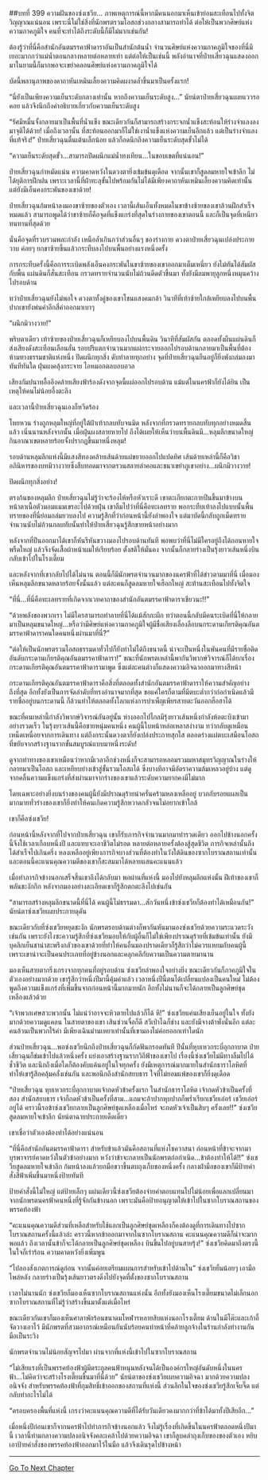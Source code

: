 ##บทที่ 399 ความฝันของซ่งเชวีย...
ภาพเหตุการณ์นี้หากมีคนนอกมาเห็นเข้าย่อมสะเทือนไปทั้งจิตวิญญาณแน่นอน เพราะนี่ไม่ใช่สิ่งที่นักพรตรวมโอสถช่วงกลางสามารถทำได้ ต่อให้เป็นพวกศิษย์แห่งความภาคภูมิใจ คนที่จะทำได้ถึงระดับนี้ก็มีไม่มากเช่นกัน!

ต้องรู้ว่าที่นี่คือสำนักอันตมรรคาฟ้าดาราอันเป็นสำนักต้นน้ำ จำนวนศิษย์แห่งความภาคภูมิใจของที่นี่มีเยอะมากกว่าแม่น้ำตอนกลางหลายต่อหลายเท่า แต่ต่อให้เป็นเช่นนี้ พลังอำนาจที่ป๋ายเสี่ยวฉุนแสดงออกมาในยามนี้ก็มากพอจะเขย่าคลอนศิษย์แห่งความภาคภูมิใจได้

บัดนี้พลานุภาพของคาถาหันเหมินเลี้ยงความคิดผงาดล้ำขึ้นมาเป็นครั้งแรก!

“นี่ยังเป็นเพียงความเย็นระดับกลางเท่านั้น หากถึงความเย็นระดับสูง...” นัยน์ตาป๋ายเสี่ยวฉุนเผยแววรอคอย แล้วจึงนึกถึงคำอธิบายเกี่ยวกับความเย็นระดับสูง

“รัศมีหมื่นจั้งกลายมาเป็นพื้นที่น้ำแข็ง ขณะเดียวกันก็สามารถสร้างกระจกน้ำแข็งสะท้อนให้ร่างจำแลงลงมาจุติได้ด้วย! เมื่อถึงเวลานั้น ที่สะท้อนออกมาก็ไม่ใช่เงาน้ำแข็งแห่งความเย็นอีกแล้ว แต่เป็นร่างจำแลงที่แท้จริง!” ป๋ายเสี่ยวฉุนตื่นเต้นเล็กน้อย แล้วก็อดนึกถึงความเย็นระดับสุดขั้วไม่ได้

“ความเย็นระดับสุดขั้ว...สามารถปิดผนึกแม่น้ำทงเทียน...ในขอบเขตที่แน่นอน!”

ป๋ายเสี่ยวฉุนกำหมัดแน่น ความคาดหวังในดวงตายิ่งเข้มข้นดุเดือด จากนั้นเขาก็สูดลมหายใจเข้าลึก ไม่ได้ยุติการฝึกฝน เพราะเวลานี้ที่ฝ่าทะลุขั้นไปพร้อมกันไม่ได้มีเพียงคาถาหันเหมินเลี้ยงความคิดเท่านั้น แต่ยังมีเอ็นคงกระพันของเขาด้วย!

ป๋ายเสี่ยวฉุนก้มหน้าลงมองขาซ้ายของตัวเอง เวลานี้เส้นเอ็นทั้งหมดในขาข้างซ้ายของเขาล้วนฝึกสำเร็จหมดแล้ว สามารถพูดได้ว่าขาซ้ายก็คือจุดที่แข็งแกร่งที่สุดในร่างกายของเขาตอนนี้ และก็เป็นจุดที่เหนียวทนทานที่สุดด้วย

นั่นคือจุดที่รวบรวมพละกำลัง เหนือล้ำเกินกว่าส่วนอื่นๆ ของร่างกาย ดวงตาป๋ายเสี่ยวฉุนเปล่งประกายวาบ ค่อยๆ ยกขาซ้ายขึ้นแล้วกระทืบลงไปบนพื้นอย่างแรงหนึ่งครั้ง

การกระทืบครั้งนี้คือการระเบิดพลังเอ็นคงกระพันในขาซ้ายของเขาออกมาเต็มเหนี่ยว ยังไม่ทันได้สัมผัสกับพื้น แผ่นดินก็สั่นสะเทือน กรวดทรายจำนวนนับไม่ถ้วนดีดตัวขึ้นมา ทั้งยังมีลมพายุลูกหนึ่งหมุนคว้างไปรอบด้าน

ทว่าป๋ายเสี่ยวฉุนยังไม่พอใจ ดวงตาทั้งคู่ของเขาโชนแสงคมกล้า วินาทีที่เท้าซ้ายใกล้เหยียบลงไปบนพื้น ปากเขายังพ่นคำอีกสี่คำออกมาเบาๆ

“ผนึกมิวางวาย!”

พริบตาเดียว เท้าซ้ายของป๋ายเสี่ยวฉุนก็เหยียบลงไปบนพื้นดิน วินาทีที่สัมผัสกัน ตลอดทั้งผืนแผ่นดินก็ส่งเสียงดังสะเทือนเลือนลั่น รอยปริแตกจำนวนมากแผ่กระจายออกไปรอบด้านกลายมาเป็นพื้นที่ต้องห้ามทางธรรมชาติแห่งหนึ่ง ปิดผนึกทุกสิ่ง ดับทำลายทุกอย่าง จุดที่ป๋ายเสี่ยวฉุนยืนอยู่ก็ยิ่งพังถล่มลงมาทันทีทันใด ฝุ่นผงคลุ้งกระจาย ไอหมอกตลบอบอวล

เสียงกัมปนาทอื้ออึงคล้ายเสียงฟ้าร้องดังจากจุดนี้แผ่ออกไปรอบด้าน แม้แต่ในนครฟ้าก็ยังได้ยิน เป็นเหตุให้คนไม่น้อยอึ้งตะลึง

และเวลานี้ป๋ายเสี่ยวฉุนเองก็หวีดร้อง

โหยหวน ร่างถูกหลุมใหญ่ที่อยู่ใต้ฝ้าเท้ากลบทับจนมิด หลังจากที่กรวดทรายกลบทับทุกอย่างหมดสิ้นแล้ว เนิ่นนานหลังจากนั้น เมื่อฝุ่นผงสลายหายไป ถึงได้เผยให้เห็นว่าบนพื้นดินมี...หลุมลึกขนาดใหญ่กินอาณาเขตหลายร้อยจั้งปรากฏขึ้นมาหนึ่งหลุม!

รอบด้านหลุมลึกแห่งนี้มีแสงสีทองคล้ายเส้นด้ายแผ่ขยายออกไปแปดทิศ เส้นด้ายเหล่านี้ก็คือวิชาอภินิหารของบทมิวางวายซึ่งสืบทอดมาจากตรวนสลายลำคอและชนาเขย่าภูเขาอย่าง...ผนึกมิวางวาย!

ปิดผนึกทุกสิ่งอย่าง!

ตรงก้นของหลุมลึก ป๋ายเสี่ยวฉุนไม่รู้ว่าจะร้องไห้หรือหัวเราะดี เขาตะเกียกตะกายปีนขึ้นมาข้างบน หน้าตาเนื้อตัวมอมแมมเขรอะไปด้วยฝุ่น เขาลืมไปว่าที่นี่คือทะเลทราย พอกระทืบเท้าลงไปแบบนั้นพื้นทรายของที่นี่ย่อมถล่มยวบลงไป ความรู้สึกที่ว่าก่อนหน้านี้ยังลำพองใจ แต่มาบัดนี้กลับถูกเม็ดทรายจำนวนนับไม่ถ้วนกลบทับนั้นทำให้ป๋ายเสี่ยวฉุนรู้สึกขายหน้าอย่างมาก

หลังจากที่ปีนออกมาได้เขาก็หันรีหันขวางมองไปรอบด้านทันที พอพบว่าที่นี่ไม่มีใครอยู่ถึงได้ถอนหายใจพรืดใหญ่ แล้วจึงจัดเสื้อผ้าหน้าผมให้เรียบร้อย ตั้งสติให้มั่นคง จากนั้นก็กลายร่างเป็นรุ้งยาวเส้นหนึ่งบินกลับเข้าไปในโรงเตี๊ยม

และหลังจากที่เขากลับไปได้ไม่นาน ตอนนี้ก็มีนักพรตจำนวนมากของนครฟ้าที่ได้ข่าวตามมาที่นี่ เมื่อมองเห็นหลุมลึกขนาดหลายร้อยจั้งนั้นแล้ว แต่ละคนก็สูดลมหายใจเฮือกใหญ่ สะท้านสะเทือนไปทั้งจิตใจ

“ที่นี่...ที่นี่คือทะเลทรายที่เกิดจากเวทคาถาของสำนักอันตมรรคาฟ้าดาราเชียวนะ!!”

“ด้วยพลังของพวกเรา ไม่มีใครสามารถทำลายที่นี่ได้แม้สักกะผีก ทว่าตอนนี้กลับมีคนระเบิดที่นี่ให้กลายมาเป็นหลุมขนาดใหญ่...หรือว่ามีศิษย์แห่งความภาคภูมิใจผู้มีชื่อเสียงเลื่องลือบนกระดานเกียรติคุณอันตมรรคาฟ้าดาราคนใดคนหนึ่งผ่านมาที่นี่?”

“ต่อให้เป็นนักพรตรวมโอสถธรรมดาทั่วไปก็ยังทำไม่ได้ถึงขนาดนี้ น่าจะเป็นหนึ่งในพันคนที่มีรายชื่อติดอันดับกระดานเกียรติคุณอันตมรรคาฟ้าดารา!” ขณะที่นักพรตเหล่านี้พากันวิพากษ์วิจารณ์ก็ได้ยกเรื่องกระดานเกียรติคุณอันตมรรคาฟ้าดารามาพูด ซึ่งแต่ละคนต่างก็แสดงความอิจฉาออกมาทางสีหน้า

กระดานเกียรติคุณอันตมรรคาฟ้าดาราคือสิ่งที่ตลอดทั้งสำนักอันตมรรคาฟ้าดาราให้ความสำคัญอย่างถึงที่สุด อีกทั้งยังเป็นการจัดลำดับที่ทรงอำนาจมากที่สุด ขอแค่ใครก็ตามที่มีตบะต่ำกว่าก่อกำเนิดแล้วมีรายชื่ออยู่บนกระดานนี้ ก็ล้วนทำให้ตลอดทั้งโลกแห่งการบำเพ็ญเพียรสายตะวันออกฮือฮาได้

ขณะที่คนเหล่านี้กำลังวิพากษ์วิจารณ์กันอยู่นั้น ห่างออกไปไกลมีรุ้งยาวเส้นหนึ่งกำลังห้อตะบึงเข้ามาอย่างรวดเร็ว ในรุ้งยาวเส้นนี้คือชายหนุ่มคนหนึ่ง คนผู้นี้ใบหน้าหล่อเหลาสง่างาม ทว่ากลับดูเหมือนเหน็ดเหนื่อยจากการเดินทาง แต่ถึงกระนั้นดวงตาก็ยังเปล่งประกายสุกใส ตลอดร่างแผ่ตบะเสมือนโอสถที่ขยับจากสร้างฐานรากขั้นสมบูรณ์แบบมาหนึ่งระดับ!

ดูจากท่าทางของเขาเหมือนว่าหากมีเวลาอีกช่วงหนึ่งก็จะสามารถหลอมรวมมหาสมุทรวิญญาณในร่างให้กลายมาเป็นโอสถ และเหยียบย่างเข้าสู่ขั้นรวมโอสถได้ ซึ่งบางทีอาจมีอัตราความล้มเหลวอยู่บ้าง แต่ดูจากคลื่นความแข็งแกร่งที่ส่งผ่านมาจากร่างของเขาแล้วระดับความยากคงมีไม่มาก

โดยเฉพาะอย่างยิ่งบนร่างของคนผู้นี้ยังมีปราณดุร้ายน่าครั่นคร้ามหลงเหลืออยู่ บวกกับรอยแผลเป็นมากมายทั่วร่างของเขาก็ยิ่งทำให้คนเกิดความรู้สึกหวาดกลัวจนไม่อยากเข้าใกล้

เขาก็คือซ่งเชวีย!

ก่อนหน้านี้หลังจากที่ไปจากป๋ายเสี่ยวฉุน เขาก็รับภารกิจจำนวนมากมาทำรวดเดียว ออกไปข้างนอกครั้งนี้จึงใช้เวลาเกือบหนึ่งปี และแทบจะเอาชีวิตไม่รอด หลายต่อหลายครั้งต้องสู้สุดชีวิต ภารกิจเหล่านั้นถึงได้สำเร็จไปเกินครึ่ง หลงเหลืออยู่เพียงภารกิจบางส่วนที่ต้องทำในวังใต้ดินของซากโบราณสถานเท่านั้น และตอนนี้คะแนนคุณความดีของเขาก็สะสมมาได้หลายแสนคะแนนแล้ว

เมื่อทำภารกิจข้างนอกเสร็จสิ้นเขาถึงได้กลับมา พอผ่านที่แห่งนี้ มองไปยังหลุมลึกแห่งนั้น ฝีเท้าของเขาก็พลันชะงักกึก หลังจากมองอย่างละเอียดเขาก็รู้สึกตกตะลึงไปเช่นกัน

“สามารถสร้างหลุมลึกขนาดนี้ที่นี่ได้ คนผู้นี้ไม่ธรรมดา...สักวันหนึ่งข้าซ่งเชวียก็ต้องทำได้เหมือนกัน!” นัยน์ตาซ่งเชวียเผยประกายดุดัน

ขณะเดียวกับที่ซ่งเชวียหยุดชะงัก นักพรตรอบด้านต่างก็พากันหันมามองซ่งเชวียด้วยความระแวดระวังเช่นกัน เพราะยังไงซะความรู้สึกที่ซ่งเชวียมอบให้กับผู้อื่นก็ไม่ใช่เพียงปราณดุร้ายที่เข้มข้นเท่านั้น ยังมีบุคลิกเย็นชาน่าสะพรึงกลัวของเขาด้วยที่ทำให้คนอื่นมองปราดเดียวก็รู้สึกว่าไม่ควรแหยมกับคนผู้นี้ เพราะเขาน่าจะเป็นคนประเภทที่อยู่ข้างนอกและคลุกคลีกับความเป็นความตายมานาน

มองเห็นสายตากริ่งเกรงจากทุกคนที่อยู่รอบด้าน ซ่งเชวียลำพองใจอย่างยิ่ง ขณะเดียวกันก็ภาคภูมิใจในตัวเองอย่างมากด้วย เขารู้สึกว่าหนึ่งปีมานี้คุ้มค่าแล้ว เวลาหนึ่งปีนี้ตนได้เปลี่ยนแปลงเป็นคนใหม่ ไม่ต้องพูดถึงความแข็งแกร่งที่เพิ่มขึ้นจากก่อนหน้านี้มากมายนัก อีกทั้งไม่นานก็จะได้กลายเป็นลูกศิษย์ชุดเหลืองแล้วด้วย

“เจ้าพวกเศษสวะพวกนั้น ไม่แน่ว่าอาจจะหิวตายไปแล้วก็ได้ หึ!” ซ่งเชวียแค่นเสียงเย็นอยู่ในใจ ทั้งยังมากด้วยความดูแคลน ในสายตาของเขา เสินซ่วนจื่อก็ดี สวีเป่าไฉก็ช่าง และยังมีจางต้าพั่งนั่นอีก แต่ละคนล้วนเป็นพวกไร้ค่า มีเพียงเฉินม่านเหยาเท่านั้นที่เขามองไม่ค่อยออกเท่าใดนัก

ส่วนป๋ายเสี่ยวฉุน...พอซ่งเชวียนึกถึงป๋ายเสี่ยวฉุนก็กัดฟันกรอดทันที ปีนั้นที่หุบเหวกระบี่อุกกาบาต ป๋ายเสี่ยวฉุนก็ข่มเข้าไปแล้วหนึ่งครั้ง แย่งเอาสร้างฐานรากวิถีฟ้าของเขาไป เรื่องนี้ซ่งเชวียไม่มีทางลืมไปได้ชั่วชีวิต และนึกถึงเมื่อใดก็ต้องคับแค้นอยู่ในใจทุกครั้ง ยังมีเหตุการณ์มากมายในสำนักธาราโลหิตที่ทำให้เขารู้สึกคลุ้มคลั่งเช่นกัน และพอนึกถึงสำนักสยบธาร ใจที่ไม่ยอมแพ้ของเขาก็ยิ่งดุเดือด

“ป๋ายเสี่ยวฉุน หุบเหวกระบี่อุกกาบาตเจ้ากดหัวข้าครั้งแรก ในสำนักธาราโลหิต เจ้ากดหัวข้าเป็นครั้งที่สอง สำนักสยบธาร เจ้าก็กดหัวข้าเป็นครั้งที่สาม...แถมจะอ้าปากหุบปากก็พร่ำเรียกเชวียเอ๋อร์ เชวียเอ๋อร์อยู่ได้ คราวนี้รอข้าซ่งเชวียกลายเป็นลูกศิษย์ชุดเหลืองเมื่อไหร่ จะกดหัวเจ้าเป็นสิบๆ ครั้งเลย!!” ซ่งเชวียสูดลมหายใจเข้าลึก นัยน์ตาฉายประกายเด็ดเดี่ยว

เขาเชื่อว่าตัวเองต้องทำได้อย่างแน่นอน

“ที่นี่คือสำนักอันตมรรคาฟ้าดารา สำหรับข้าแล้วมันคือสถานที่แห่งโชควาสนา ก่อนหน้าที่ข้าจะจากมา บุรพาจารย์คาดหวังในตัวข้าอย่างมาก หวังว่าข้าจะกลายเป็นนักพรตก่อกำเนิด...ข้าต้องทำให้ได้!!” ซ่งเชวียสูดลมหายใจเข้าลึก ก้มหน้าลงแล้วยกมือขวาขึ้นตบถุงเก็บของหนึ่งครั้ง กลางฝ่ามือของเขาก็มีป้ายคำสั่งสีฟ้าเพิ่มขึ้นมาหนึ่งป้ายทันที

ป้ายคำสั่งนี้ไม่ใหญ่ แต่ป้ายเล็กๆ แผ่นเดียวนี้ซ่งเชวียต้องจ่ายค่าตอบแทนไปไม่น้อยเพื่อแลกเปลี่ยนมาจากนักพรตนครฟ้าคนหนึ่งที่รู้จักกันข้างนอก เพราะมันคือป้ายอนุญาตให้เข้าไปในซากโบราณสถานของพรรคท้องฟ้า

“คะแนนคุณความดีส่วนที่เหลือสำหรับใช้แลกเป็นลูกศิษย์ชุดเหลืองก็คงต้องดูที่การเดินทางไปซากโบราณสถานครั้งนี้แล้วล่ะ คราวนี้หากข้าออกมาจากในซากโบราณสถาน คะแนนคุณความดีก็น่าจะมากพอแล้ว ถึงเวลานั้นข้าก็จะได้กลายเป็นลูกศิษย์ชุดเหลือง บินขึ้นไปอยู่บนสายรุ้ง!” ซ่งเชวียคิดมาถึงตรงนี้ในใจก็เร่าร้อน ความคาดหวังยิ่งเพิ่มพูน

“ไปลองสังเกตการณ์ดูก่อน จากนั้นค่อยเตรียมแผนการสำหรับเข้าไปด้านใน” ซ่งเชวียยิ้มน้อยๆ เอามือไพล่หลัง กลายร่างเป็นรุ้งเส้นยาวตรงดิ่งไปยังจุดที่ตั้งของซากโบราณสถาน

เวลาไม่นานนัก ซ่งเชวียก็มองเห็นซากโบราณสถานแห่งนั้น อีกทั้งยังมองเห็นโรงเตี๊ยมขนาดไม่เล็กนอกซากโบราณสถานที่ไม่รู้ว่าสร้างขึ้นมาตั้งแต่เมื่อไหร่

ขณะเดียวกันเขาก็มองเห็นศาลาพักร้อนขนาดมโหฬารหลายสิบแห่งนอกโรงเตี๊ยม ด้านในมีโต๊ะและเก้าอี้จัดวางเอาไว้ มีนักพรตที่สวมอาภรณ์เหมือนกันนับร้อยคนทำหน้าที่คล้ายลูกจ้างในร้านกำลังทำงานกันมือเป็นระวิง

นักพรตจำนวนไม่น้อยสัญจรไปมา ผ่านจากที่แห่งนี้เข้าไปในซากโบราณสถาน

“ไม่เสียแรงที่เป็นพรรคท้องฟ้าผู้มีตระกูลคนฟ้าหนุนหลังจนได้เป็นองค์กรใหญ่อันดับหนึ่งในนครฟ้า...ไม่คิดว่าจะสร้างโรงเตี๊ยมขึ้นมาที่นี่ด้วย” นัยน์ตาของซ่งเชวียเผยความอิจฉา มากด้วยความปลงอนิจจัง สำหรับพรรคท้องฟ้าที่กุมสิทธิ์เข้าออกของสถานที่แห่งนี้ ส่วนลึกในใจของซ่งเชวียรู้สึกเจ็บจี๊ด แต่กลับทำอะไรไม่ได้

“ครอบครองพื้นที่แห่งนี้ เกรงว่าคะแนนคุณความดีที่ได้รับวันเดียวคงมากกว่าที่ข้าได้มาทั้งปีเสียอีก...”

เมื่อหนึ่งปีก่อนเขาก็จากนครฟ้าไปทำภารกิจข้างนอกแล้ว จึงไม่รู้เรื่องที่เกิดขึ้นในนครฟ้าตลอดหนึ่งปีมานี้ เวลานี้ท่ามกลางความปลงอนิจจังคละเคล้าไปด้วยความอิจฉา เขาก็ลูบคลำถุงเก็บของของตัวเอง หยิบเอาป้ายคำสั่งของพรรคท้องฟ้าออกมาไว้ในมือ แล้วจึงเดินรุดไปข้างหน้า

------


[Go To Next Chapter]( ./22.md)
